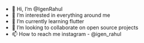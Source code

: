 - 👋 Hi, I’m @IgenRahul
- 👀 I’m interested in everything around me
- 🌱 I’m currently learning flutter
- 💞️ I’m looking to collaborate on open source projects
- 📫 How to reach me instagram - @igen_rahul

<!---
IgenRahul/IgenRahul is a ✨ special ✨ repository because its `README.md` (this file) appears on your GitHub profile.
You can click the Preview link to take a look at your changes.
--->
